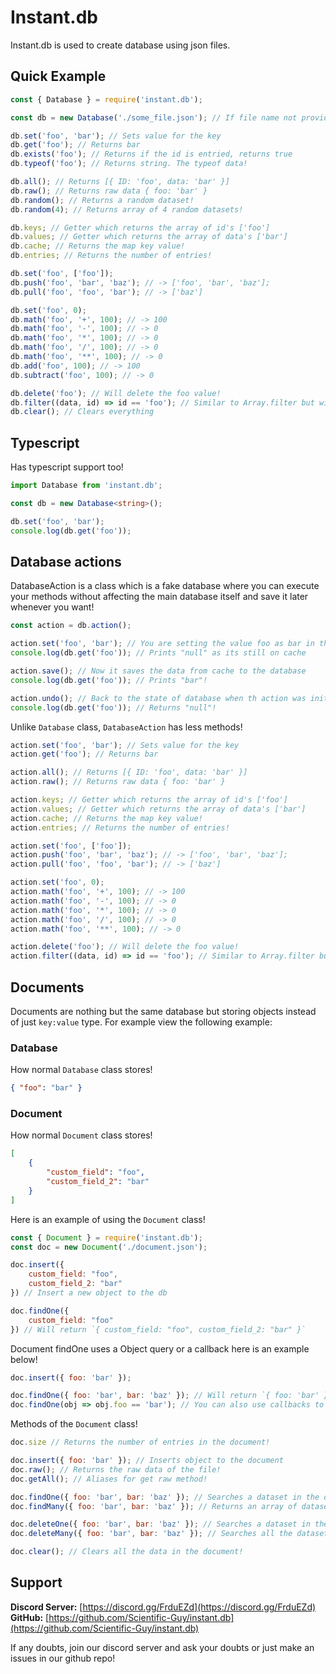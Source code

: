 # Instant.db

Instant.db is used to create database using json files.

## Quick Example

```js
const { Database } = require('instant.db');

const db = new Database('./some_file.json'); // If file name not provided, this will use database.json as file

db.set('foo', 'bar'); // Sets value for the key
db.get('foo'); // Returns bar
db.exists('foo'); // Returns if the id is entried, returns true
db.typeof('foo'); // Returns string. The typeof data!

db.all(); // Returns [{ ID: 'foo', data: 'bar' }]
db.raw(); // Returns raw data { foo: 'bar' }
db.random(); // Returns a random dataset!
db.random(4); // Returns array of 4 random datasets!

db.keys; // Getter which returns the array of id's ['foo']
db.values; // Getter which returns the array of data's ['bar']
db.cache; // Returns the map key value!
db.entries; // Returns the number of entries!

db.set('foo', ['foo']);
db.push('foo', 'bar', 'baz'); // -> ['foo', 'bar', 'baz'];
db.pull('foo', 'foo', 'bar'); // -> ['baz']

db.set('foo', 0);
db.math('foo', '+', 100); // -> 100
db.math('foo', '-', 100); // -> 0
db.math('foo', '*', 100); // -> 0
db.math('foo', '/', 100); // -> 0
db.math('foo', '**', 100); // -> 0
db.add('foo', 100); // -> 100
db.subtract('foo', 100); // -> 0

db.delete('foo'); // Will delete the foo value!
db.filter((data, id) => id == 'foo'); // Similar to Array.filter but will clear from the database too!
db.clear(); // Clears everything
```

## Typescript

Has typescript support too!

```ts
import Database from 'instant.db';

const db = new Database<string>();

db.set('foo', 'bar');
console.log(db.get('foo'));
```

## Database actions

DatabaseAction is a class which is a fake database where you can execute your methods without affecting the main database itself and save it later whenever you want!

```js
const action = db.action();

action.set('foo', 'bar'); // You are setting the value foo as bar in the cache!
console.log(db.get('foo')); // Prints "null" as its still on cache

action.save(); // Now it saves the data from cache to the database
console.log(db.get('foo')); // Prints "bar"!

action.undo(); // Back to the state of database when th action was initiated!
console.log(db.get('foo')); // Returns "null"!
```

Unlike `Database` class, `DatabaseAction` has less methods!

```js
action.set('foo', 'bar'); // Sets value for the key
action.get('foo'); // Returns bar

action.all(); // Returns [{ ID: 'foo', data: 'bar' }]
action.raw(); // Returns raw data { foo: 'bar' }

action.keys; // Getter which returns the array of id's ['foo']
action.values; // Getter which returns the array of data's ['bar']
action.cache; // Returns the map key value!
action.entries; // Returns the number of entries!

action.set('foo', ['foo']);
action.push('foo', 'bar', 'baz'); // -> ['foo', 'bar', 'baz'];
action.pull('foo', 'foo', 'bar'); // -> ['baz']

action.set('foo', 0);
action.math('foo', '+', 100); // -> 100
action.math('foo', '-', 100); // -> 0
action.math('foo', '*', 100); // -> 0
action.math('foo', '/', 100); // -> 0
action.math('foo', '**', 100); // -> 0

action.delete('foo'); // Will delete the foo value!
action.filter((data, id) => id == 'foo'); // Similar to Array.filter but will clear from the database too!
```

## Documents

Documents are nothing but the same database but storing objects instead of just `key:value` type. For example view the following example:

### Database

How normal `Database` class stores!

```json
{ "foo": "bar" }
```

### Document

How normal `Document` class stores!

```json
[
    {
        "custom_field": "foo",
        "custom_field_2": "bar"
    }
]
```

Here is an example of using the `Document` class!

```js
const { Document } = require('instant.db');
const doc = new Document('./document.json');

doc.insert({
    custom_field: "foo",
    custom_field_2: "bar"
}) // Insert a new object to the db

doc.findOne({
    custom_field: "foo"
}) // Will return `{ custom_field: "foo", custom_field_2: "bar" }`
```

Document findOne uses a Object query or a callback here is an example below!

```js
doc.insert({ foo: 'bar' });

doc.findOne({ foo: 'bar', bar: 'baz' }); // Will return `{ foo: 'bar' }` even though `bar` field does not exists in it as it finds any object in the document which has the same value in the field!
doc.findOne(obj => obj.foo == 'bar'); // You can also use callbacks to use `findOne` which acts same as Array.prototype.find!
```

Methods of the `Document` class!

```js
doc.size // Returns the number of entries in the document!

doc.insert({ foo: 'bar' }); // Inserts object to the document
doc.raw(); // Returns the raw data of the file!
doc.getAll(); // Aliases for get raw method!

doc.findOne({ foo: 'bar', bar: 'baz' }); // Searches a dataset in the document with query or callback
doc.findMany({ foo: 'bar', bar: 'baz' }); // Returns an array of datasets in the document which maches the query or callback

doc.deleteOne({ foo: 'bar', bar: 'baz' }); // Searches a dataset in the document with query or callback and deletes it from the document!
doc.deleteMany({ foo: 'bar', bar: 'baz' }); // Searches all the datasets in the document which maches the query or callback and deletes it

doc.clear(); // Clears all the data in the document!
```

## Support

**Discord Server:** [https://discord.gg/FrduEZd](https://discord.gg/FrduEZd)
**GitHub:** [https://github.com/Scientific-Guy/instant.db](https://github.com/Scientific-Guy/instant.db)

If any doubts, join our discord server and ask your doubts or just make an issues in our github repo!